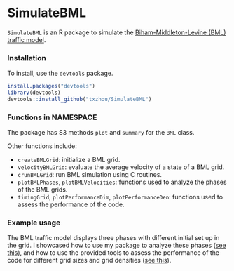 # SimulateBML
`SimulateBML` is an R package to simulate the [Biham-Middleton-Levine (BML) traffic model](https://en.wikipedia.org/wiki/Biham%E2%80%93Middleton%E2%80%93Levine_traffic_model).

### Installation

To install, use the `devtools` package.

```R
install.packages("devtools")
library(devtools)
devtools::install_github("txzhou/SimulateBML")
```

### Functions in NAMESPACE

The package has S3 methods `plot` and `summary` for the `BML` class.

Other functions include:

* `createBMLGrid`: initialize a BML grid.
* `velocityBMLGrid`: evaluate the average velocity of a state of a BML grid.
* `crunBMLGrid`: run BML simulation using C routines.
* `plotBMLPhases`, `plotBMLVelocities`: functions used to analyze the phases of the BML grids.
* `timingGrid`, `plotPerformanceDim`, `plotPerformanceDen`: functions used to assess the performance of the code.

### Example usage

The BML traffic model displays three phases with different initial set up in the grid.
I showcased how to use my package to analyze these phases ([see this](./vignettes/Phases.pdf)), and how to use the provided tools to assess the performance of the code for different grid sizes and grid densities ([see this](./vignettes/Performance.pdf)).
